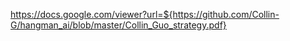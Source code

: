 https://docs.google.com/viewer?url=${https://github.com/Collin-G/hangman_ai/blob/master/Collin_Guo_strategy.pdf}
